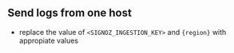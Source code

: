 ## Send logs from one host 


* replace the value of `<SIGNOZ_INGESTION_KEY>` and `{region}` with appropiate values